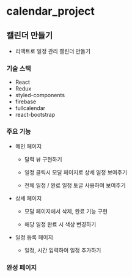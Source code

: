 # calendar_project

## 캘린더 만들기
- 리액트로 일정 관리 캘린더 만들기

### 기술 스택
- React
- Redux
- styled-components
- firebase
- fullcalendar
- react-bootstrap
  


### 주요 기능
- 메인 페이지

    - 달력 뷰 구현하기 

    - 일정 클릭시 모달 페이지로 상세 일정 보여주기

    - 전체 일정 / 완료 일정 토글 사용하여 보여주기

- 상세 페이지

    - 모달 페이지에서 삭제, 완료 기능 구현
    
    - 해당 일정 완료 시 색상 변경하기  

- 일정 등록 페이지

    - 일정, 시간 입력하여 일정 추가하기


### 완성 페이지
